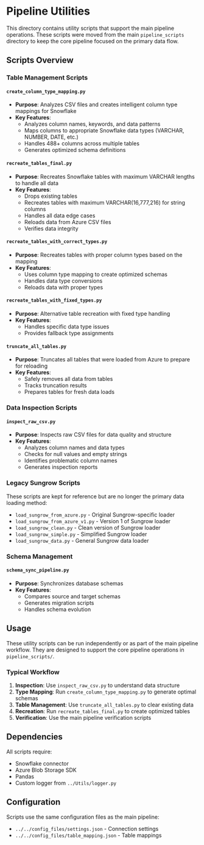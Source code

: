 # Pipeline Utilities

This directory contains utility scripts that support the main pipeline operations. These scripts were moved from the main `pipeline_scripts` directory to keep the core pipeline focused on the primary data flow.

## Scripts Overview

### Table Management Scripts

#### `create_column_type_mapping.py`
- **Purpose**: Analyzes CSV files and creates intelligent column type mappings for Snowflake
- **Key Features**:
  - Analyzes column names, keywords, and data patterns
  - Maps columns to appropriate Snowflake data types (VARCHAR, NUMBER, DATE, etc.)
  - Handles 488+ columns across multiple tables
  - Generates optimized schema definitions

#### `recreate_tables_final.py`
- **Purpose**: Recreates Snowflake tables with maximum VARCHAR lengths to handle all data
- **Key Features**:
  - Drops existing tables
  - Recreates tables with maximum VARCHAR(16,777,216) for string columns
  - Handles all data edge cases
  - Reloads data from Azure CSV files
  - Verifies data integrity

#### `recreate_tables_with_correct_types.py`
- **Purpose**: Recreates tables with proper column types based on the mapping
- **Key Features**:
  - Uses column type mapping to create optimized schemas
  - Handles data type conversions
  - Reloads data with proper types

#### `recreate_tables_with_fixed_types.py`
- **Purpose**: Alternative table recreation with fixed type handling
- **Key Features**:
  - Handles specific data type issues
  - Provides fallback type assignments

#### `truncate_all_tables.py`
- **Purpose**: Truncates all tables that were loaded from Azure to prepare for reloading
- **Key Features**:
  - Safely removes all data from tables
  - Tracks truncation results
  - Prepares tables for fresh data loads

### Data Inspection Scripts

#### `inspect_raw_csv.py`
- **Purpose**: Inspects raw CSV files for data quality and structure
- **Key Features**:
  - Analyzes column names and data types
  - Checks for null values and empty strings
  - Identifies problematic column names
  - Generates inspection reports

### Legacy Sungrow Scripts

These scripts are kept for reference but are no longer the primary data loading method:

- `load_sungrow_from_azure.py` - Original Sungrow-specific loader
- `load_sungrow_from_azure_v1.py` - Version 1 of Sungrow loader
- `load_sungrow_clean.py` - Clean version of Sungrow loader
- `load_sungrow_simple.py` - Simplified Sungrow loader
- `load_sungrow_data.py` - General Sungrow data loader

### Schema Management

#### `schema_sync_pipeline.py`
- **Purpose**: Synchronizes database schemas
- **Key Features**:
  - Compares source and target schemas
  - Generates migration scripts
  - Handles schema evolution

## Usage

These utility scripts can be run independently or as part of the main pipeline workflow. They are designed to support the core pipeline operations in `pipeline_scripts/`.

### Typical Workflow

1. **Inspection**: Use `inspect_raw_csv.py` to understand data structure
2. **Type Mapping**: Run `create_column_type_mapping.py` to generate optimal schemas
3. **Table Management**: Use `truncate_all_tables.py` to clear existing data
4. **Recreation**: Run `recreate_tables_final.py` to create optimized tables
5. **Verification**: Use the main pipeline verification scripts

## Dependencies

All scripts require:
- Snowflake connector
- Azure Blob Storage SDK
- Pandas
- Custom logger from `../Utils/logger.py`

## Configuration

Scripts use the same configuration files as the main pipeline:
- `../../config_files/settings.json` - Connection settings
- `../../config_files/table_mapping.json` - Table mappings 